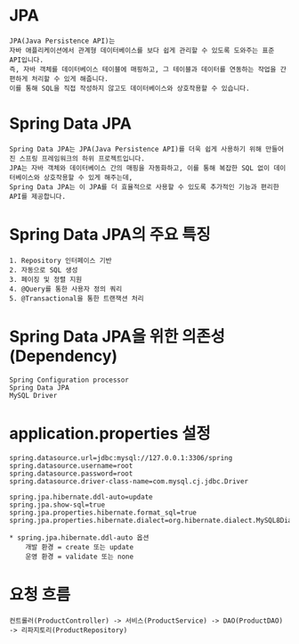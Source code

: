# JPA

    JPA(Java Persistence API)는 
    자바 애플리케이션에서 관계형 데이터베이스를 보다 쉽게 관리할 수 있도록 도와주는 표준 API입니다. 
    즉, 자바 객체를 데이터베이스 테이블에 매핑하고, 그 테이블과 데이터를 연동하는 작업을 간편하게 처리할 수 있게 해줍니다. 
    이를 통해 SQL을 직접 작성하지 않고도 데이터베이스와 상호작용할 수 있습니다.

# Spring Data JPA

    Spring Data JPA는 JPA(Java Persistence API)를 더욱 쉽게 사용하기 위해 만들어진 스프링 프레임워크의 하위 프로젝트입니다. 
    JPA는 자바 객체와 데이터베이스 간의 매핑을 자동화하고, 이를 통해 복잡한 SQL 없이 데이터베이스와 상호작용할 수 있게 해주는데, 
    Spring Data JPA는 이 JPA를 더 효율적으로 사용할 수 있도록 추가적인 기능과 편리한 API를 제공합니다.

# Spring Data JPA의 주요 특징

    1. Repository 인터페이스 기반
    2. 자동으로 SQL 생성
    3. 페이징 및 정렬 지원
    4. @Query를 통한 사용자 정의 쿼리
    5. @Transactional을 통한 트랜잭션 처리

# Spring Data JPA을 위한 의존성(Dependency)

    Spring Configuration processor
    Spring Data JPA
    MySQL Driver

# application.properties 설정
    spring.datasource.url=jdbc:mysql://127.0.0.1:3306/spring
    spring.datasource.username=root
    spring.datasource.password=root
    spring.datasource.driver-class-name=com.mysql.cj.jdbc.Driver

    spring.jpa.hibernate.ddl-auto=update
    spring.jpa.show-sql=true
    spring.jpa.properties.hibernate.format_sql=true
    spring.jpa.properties.hibernate.dialect=org.hibernate.dialect.MySQL8Dialect

    * spring.jpa.hibernate.ddl-auto 옵션
        개발 환경 = create 또는 update
        운영 환경 = validate 또는 none

# 요청 흐름
    컨트롤러(ProductController) -> 서비스(ProductService) -> DAO(ProductDAO) -> 리파지토리(ProductRepository)